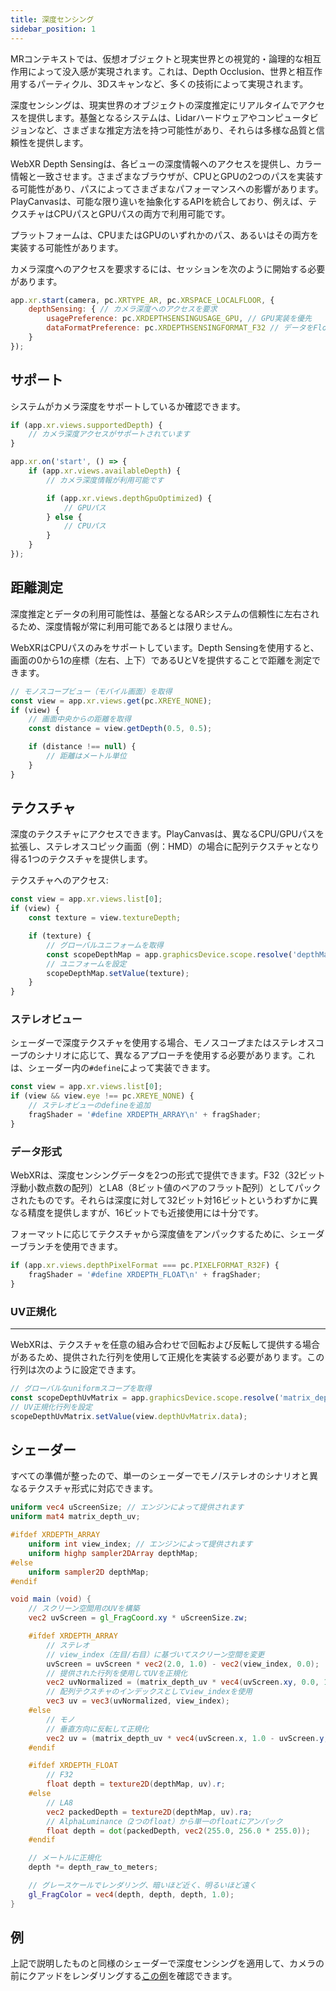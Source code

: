 ```yaml
---
title: 深度センシング
sidebar_position: 1
---
```


MRコンテキストでは、仮想オブジェクトと現実世界との視覚的・論理的な相互作用によって没入感が実現されます。これは、Depth Occlusion、世界と相互作用するパーティクル、3Dスキャンなど、多くの技術によって実現されます。

深度センシングは、現実世界のオブジェクトの深度推定にリアルタイムでアクセスを提供します。基盤となるシステムは、Lidarハードウェアやコンピュータビジョンなど、さまざまな推定方法を持つ可能性があり、それらは多様な品質と信頼性を提供します。

WebXR Depth Sensingは、各ビューの深度情報へのアクセスを提供し、カラー情報と一致させます。さまざまなブラウザが、CPUとGPUの2つのパスを実装する可能性があり、パスによってさまざまなパフォーマンスへの影響があります。PlayCanvasは、可能な限り違いを抽象化するAPIを統合しており、例えば、テクスチャはCPUパスとGPUパスの両方で利用可能です。

プラットフォームは、CPUまたはGPUのいずれかのパス、あるいはその両方を実装する可能性があります。

カメラ深度へのアクセスを要求するには、セッションを次のように開始する必要があります。

```javascript
app.xr.start(camera, pc.XRTYPE_AR, pc.XRSPACE_LOCALFLOOR, {
    depthSensing: { // カメラ深度へのアクセスを要求
        usagePreference: pc.XRDEPTHSENSINGUSAGE_GPU, // GPU実装を優先
        dataFormatPreference: pc.XRDEPTHSENSINGFORMAT_F32 // データをFloat 32配列/テクスチャとして優先
    }
});
```

## サポート

システムがカメラ深度をサポートしているか確認できます。

```javascript
if (app.xr.views.supportedDepth) {
    // カメラ深度アクセスがサポートされています
}

app.xr.on('start', () => {
    if (app.xr.views.availableDepth) {
        // カメラ深度情報が利用可能です

        if (app.xr.views.depthGpuOptimized) {
            // GPUパス
        } else {
            // CPUパス
        }
    }
});
```

## 距離測定

深度推定とデータの利用可能性は、基盤となるARシステムの信頼性に左右されるため、深度情報が常に利用可能であるとは限りません。

WebXRはCPUパスのみをサポートしています。Depth Sensingを使用すると、画面の0から1の座標（左右、上下）であるUとVを提供することで距離を測定できます。

```javascript
// モノスコープビュー（モバイル画面）を取得
const view = app.xr.views.get(pc.XREYE_NONE);
if (view) {
    // 画面中央からの距離を取得
    const distance = view.getDepth(0.5, 0.5);

    if (distance !== null) {
        // 距離はメートル単位
    }
}
```

## テクスチャ

深度のテクスチャにアクセスできます。PlayCanvasは、異なるCPU/GPUパスを拡張し、ステレオスコピック画面（例：HMD）の場合に配列テクスチャとなり得る1つのテクスチャを提供します。

テクスチャへのアクセス:

```javascript
const view = app.xr.views.list[0];
if (view) {
    const texture = view.textureDepth;

    if (texture) {
        // グローバルユニフォームを取得
        const scopeDepthMap = app.graphicsDevice.scope.resolve('depthMap');
        // ユニフォームを設定
        scopeDepthMap.setValue(texture);
    }
}
```

### ステレオビュー

シェーダーで深度テクスチャを使用する場合、モノスコープまたはステレオスコープのシナリオに応じて、異なるアプローチを使用する必要があります。これは、シェーダー内の`#define`によって実装できます。

```javascript
const view = app.xr.views.list[0];
if (view && view.eye !== pc.XREYE_NONE) {
    // ステレオビューのdefineを追加
    fragShader = '#define XRDEPTH_ARRAY\n' + fragShader;
}
```

### データ形式

WebXRは、深度センシングデータを2つの形式で提供できます。F32（32ビット浮動小数点数の配列）とLA8（8ビット値のペアのフラット配列）としてパックされたものです。それらは深度に対して32ビット対16ビットというわずかに異なる精度を提供しますが、16ビットでも近接使用には十分です。

フォーマットに応じてテクスチャから深度値をアンパックするために、シェーダーブランチを使用できます。

```javascript
if (app.xr.views.depthPixelFormat === pc.PIXELFORMAT_R32F) {
    fragShader = '#define XRDEPTH_FLOAT\n' + fragShader;
}
```

### UV正規化

---

WebXRは、テクスチャを任意の組み合わせで回転および反転して提供する場合があるため、提供された行列を使用して正規化を実装する必要があります。この行列は次のように設定できます。

```javascript
// グローバルなuniformスコープを取得
const scopeDepthUvMatrix = app.graphicsDevice.scope.resolve('matrix_depth_uv');
// UV正規化行列を設定
scopeDepthUvMatrix.setValue(view.depthUvMatrix.data);
```

## シェーダー

すべての準備が整ったので、単一のシェーダーでモノ/ステレオのシナリオと異なるテクスチャ形式に対応できます。

```glsl
uniform vec4 uScreenSize; // エンジンによって提供されます
uniform mat4 matrix_depth_uv;

#ifdef XRDEPTH_ARRAY
    uniform int view_index; // エンジンによって提供されます
    uniform highp sampler2DArray depthMap;
#else
    uniform sampler2D depthMap;
#endif

void main (void) {
    // スクリーン空間用のUVを構築
    vec2 uvScreen = gl_FragCoord.xy * uScreenSize.zw;

    #ifdef XRDEPTH_ARRAY
        // ステレオ
        // view_index（左目/右目）に基づいてスクリーン空間を変更
        uvScreen = uvScreen * vec2(2.0, 1.0) - vec2(view_index, 0.0);
        // 提供された行列を使用してUVを正規化
        vec2 uvNormalized = (matrix_depth_uv * vec4(uvScreen.xy, 0.0, 1.0)).xy;
        // 配列テクスチャのインデックスとしてview_indexを使用
        vec3 uv = vec3(uvNormalized, view_index);
    #else
        // モノ
        // 垂直方向に反転して正規化
        vec2 uv = (matrix_depth_uv * vec4(uvScreen.x, 1.0 - uvScreen.y, 0.0, 1.0)).xy;
    #endif

    #ifdef XRDEPTH_FLOAT
        // F32
        float depth = texture2D(depthMap, uv).r;
    #else
        // LA8
        vec2 packedDepth = texture2D(depthMap, uv).ra;
        // AlphaLuminance（2つのfloat）から単一のfloatにアンパック
        float depth = dot(packedDepth, vec2(255.0, 256.0 * 255.0));
    #endif

    // メートルに正規化
    depth *= depth_raw_to_meters;

    // グレースケールでレンダリング、暗いほど近く、明るいほど遠く
    gl_FragColor = vec4(depth, depth, depth, 1.0);
}
```

## 例

上記で説明したものと同様のシェーダーで深度センシングを適用して、カメラの前にクアッドをレンダリングする[この例][1]を確認できます。

[1]: https://playcanvas.github.io/#/xr/ar-camera-depth
